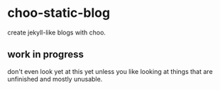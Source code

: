 # choo-static-blog

create jekyll-like blogs with choo.

## work in progress

don't even look yet at this yet unless you like looking at things that are unfinished and mostly unusable.
